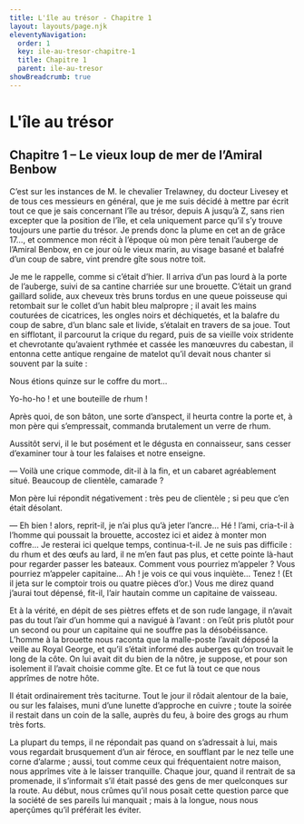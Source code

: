 ```yaml
---
title: L'île au trésor - Chapitre 1
layout: layouts/page.njk
eleventyNavigation:
  order: 1
  key: ile-au-tresor-chapitre-1
  title: Chapitre 1
  parent: ile-au-tresor
showBreadcrumb: true
---
```


# L'île au trésor

## Chapitre 1 – Le vieux loup de mer de l’Amiral Benbow

C’est sur les instances de M. le chevalier Trelawney, du docteur Livesey et de tous ces messieurs en général, que je me suis décidé à mettre par écrit tout ce que je sais concernant l’île au trésor, depuis A jusqu’à Z, sans rien excepter que la position de l’île, et cela uniquement parce qu’il s’y trouve toujours une partie du trésor. Je prends donc la plume en cet an de grâce 17…, et commence mon récit à l’époque où mon père tenait l’auberge de l’Amiral Benbow, en ce jour où le vieux marin, au visage basané et balafré d’un coup de sabre, vint prendre gîte sous notre toit.

Je me le rappelle, comme si c’était d’hier. Il arriva d’un pas lourd à la porte de l’auberge, suivi de sa cantine charriée sur une brouette. C’était un grand gaillard solide, aux cheveux très bruns tordus en une queue poisseuse qui retombait sur le collet d’un habit bleu malpropre ; il avait les mains couturées de cicatrices, les ongles noirs et déchiquetés, et la balafre du coup de sabre, d’un blanc sale et livide, s’étalait en travers de sa joue. Tout en sifflotant, il parcourut la crique du regard, puis de sa vieille voix stridente et chevrotante qu’avaient rythmée et cassée les manœuvres du cabestan, il entonna cette antique rengaine de matelot qu’il devait nous chanter si souvent par la suite :

Nous étions quinze sur le coffre du mort…

Yo-ho-ho ! et une bouteille de rhum !

Après quoi, de son bâton, une sorte d’anspect, il heurta contre la porte et, à mon père qui s’empressait, commanda brutalement un verre de rhum.

Aussitôt servi, il le but posément et le dégusta en connaisseur, sans cesser d’examiner tour à tour les falaises et notre enseigne.

— Voilà une crique commode, dit-il à la fin, et un cabaret agréablement situé. Beaucoup de clientèle, camarade ?

Mon père lui répondit négativement : très peu de clientèle ; si peu que c’en était désolant.

— Eh bien ! alors, reprit-il, je n’ai plus qu’à jeter l’ancre… Hé ! l’ami, cria-t-il à l’homme qui poussait la brouette, accostez ici et aidez à monter mon coffre… Je resterai ici quelque temps, continua-t-il. Je ne suis pas difficile : du rhum et des œufs au lard, il ne m’en faut pas plus, et cette pointe là-haut pour regarder passer les bateaux. Comment vous pourriez m’appeler ? Vous pourriez m’appeler capitaine… Ah ! je vois ce qui vous inquiète… Tenez ! (Et il jeta sur le comptoir trois ou quatre pièces d’or.) Vous me direz quand j’aurai tout dépensé, fit-il, l’air hautain comme un capitaine de vaisseau.

Et à la vérité, en dépit de ses piètres effets et de son rude langage, il n’avait pas du tout l’air d’un homme qui a navigué à l’avant : on l’eût pris plutôt pour un second ou pour un capitaine qui ne souffre pas la désobéissance. L’homme à la brouette nous raconta que la malle-poste l’avait déposé la veille au Royal George, et qu’il s’était informé des auberges qu’on trouvait le long de la côte. On lui avait dit du bien de la nôtre, je suppose, et pour son isolement il l’avait choisie comme gîte. Et ce fut là tout ce que nous apprîmes de notre hôte.

Il était ordinairement très taciturne. Tout le jour il rôdait alentour de la baie, ou sur les falaises, muni d’une lunette d’approche en cuivre ; toute la soirée il restait dans un coin de la salle, auprès du feu, à boire des grogs au rhum très forts.

La plupart du temps, il ne répondait pas quand on s’adressait à lui, mais vous regardait brusquement d’un air féroce, en soufflant par le nez telle une corne d’alarme ; aussi, tout comme ceux qui fréquentaient notre maison, nous apprîmes vite à le laisser tranquille. Chaque jour, quand il rentrait de sa promenade, il s’informait s’il était passé des gens de mer quelconques sur la route. Au début, nous crûmes qu’il nous posait cette question parce que la société de ses pareils lui manquait ; mais à la longue, nous nous aperçûmes qu’il préférait les éviter.
